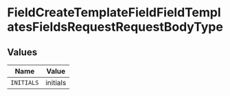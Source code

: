 # FieldCreateTemplateFieldFieldTemplatesFieldsRequestRequestBodyType


## Values

| Name       | Value      |
| ---------- | ---------- |
| `INITIALS` | initials   |
